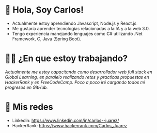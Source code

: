 # 👋 Hola, Soy Carlos!

- Actualmente estoy aprendiendo Javascript, Node.js y React.js. 
- Me gustaría aprender tecnologías relacionadas a la IA y a la web 3.0.
- Tengo experiencia manejando lenguajes como C# utilizando .Net Framework, C, Java (Spring Boot).

# 👨‍💻 ¿En que estoy trabajando?
_Actualmente me estoy capacitando como desarrollador web full stack en Global Learning, en paralelo realizando retos y practicas propuestas en HackerRank y en FreeCodeCamp. 
Poco a poco iré cargando todos mi progresos en GitHub._

# 🔵 Mis redes
- Linkedin: https://www.linkedin.com/in/carlos--juarez/
- HackerRank: https://www.hackerrank.com/Carlos_Juarez





<!---
carlosjuarez-s/carlosjuarez-s is a ✨ special ✨ repository because its `README.md` (this file) appears on your GitHub profile.
You can click the Preview link to take a look at your changes.
--->
